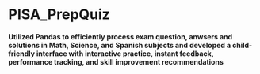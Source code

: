 # PISA_PrepQuiz

#### Utilized Pandas to efficiently process exam question, anwsers and solutions in Math, Science, and Spanish subjects and developed a child- friendly interface with interactive practice, instant feedback, performance tracking, and skill improvement recommendations
